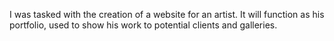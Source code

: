 I was tasked with the creation of a website for an artist. It will function as his portfolio, used to show his work to potential clients and galleries.
